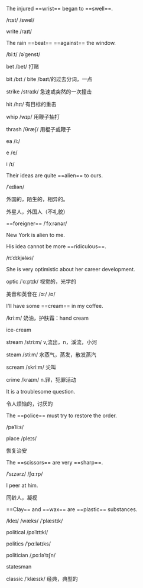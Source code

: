 The injured ==wrist== began to ==swell==.

/rɪst/	/swel/

write /raɪt/

The rain ==beat== ==against== the window.

/biːt/	/əˈɡenst/

bet /bet/ 打赌

bit /bɪt /	bite /baɪt/的过去分词，一点

strike 	/straɪk/	急速或突然的一次撞击

hit /hɪt/	有目标的重击

whip 	/wɪp/	用鞭子抽打

thrash /θræʃ/	用棍子或鞭子

ea /i:/

e /e/

i /ɪ/

Their ideas are quite ==alien== to ours.

/ˈeɪliən/

外国的，陌生的，相异的。

外星人，外国人（不礼貌）

==foreigner== 	/ˈfɔːrənər/

New York is alien to me.

His idea cannot be more ==ridiculous==.

/rɪˈdɪkjələs/

She is very optimistic about her career development.

optic /ˈɑːptɪk/ 视觉的，光学的

美音和英音在 /ɑː/ /ɒ/

I'll have some ==cream== in my coffee.

/kriːm/ 奶油，护肤霜：hand cream

ice-cream

stream	/striːm/ v,流出，n，溪流，小河

steam /stiːm/ 	水蒸气，蒸发，散发蒸汽

scream  /skriːm/ 尖叫

crime /kraɪm/ n.罪，犯罪活动

It is a troublesome question.

令人烦恼的，讨厌的

The ==police== must try to restore the order.

/pəˈliːs/

place	/pleɪs/	

恢复治安

The ==scissors== are very ==sharp==.

/ˈsɪzərz/	/ʃɑːrp/

I peer at him.

同龄人，凝视

==Clay== and ==wax== are ==plastic== substances.

/kleɪ/	/wæks/	/ˈplæstɪk/

political	/pəˈlɪtɪkl/

politics	/ˈpɑːlətɪks/

politician /ˌpɑːləˈtɪʃn/

statesman 

classic /ˈklæsɪk/ 经典，典型的